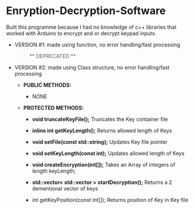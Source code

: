 # Enryption-Decryption-Software
Built this programme because I had no knowledge of c++ libraries that worked with Arduino to encrypt and or decrypt keypad inputs.

  - VERSION #1: made using function, no error handling/fast processing
  
    > ** DEPRECATED **
  
  - VERSION #2: made using Class structure, no error handling/fast processing

    - **PUBLIC METHODS:**
      - NONE
        
        
     
    - **PROTECTED METHODS:**
    
    
      - **void truncateKeyFile();**
        Truncates the Key container file
        
      - **inline int getKeyLength();**
         Returns allowed length of Keys
         
      - **void setFile(const std::string);**
         Updates Key file pointer
         
      - **void setKeyLength(const int);**
         Updates allowed length of Keys
         
      - **void createEncryption(int[]);** 
        Takes an Array of integers of length keyLength;
        
      - **std::vector< std::vector<int> > startDecryption();**
        Returns a 2 dementional vector of keys
  
      - int getKeyPosition(const int[]);
        Returns position of Key in Key file
      
